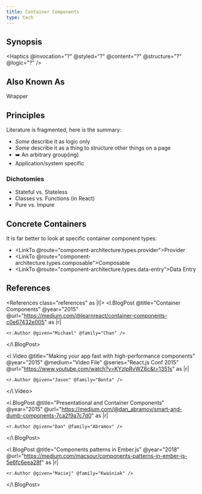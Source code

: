 ```yaml
---
title: Container Components
type: tech
---
```


## Synopsis

<Haptics
  @invocation="?"
  @styled="?"
  @content="?"
  @structure="?"
  @logic="?"
/>

## Also Known As

Wrapper

## Principles

Literature is fragmented, here is the summary:

- _Some_ describe it as logic only
- _Some_ describe it as a thing to structure other things on a page
- ➡️ An arbitrary group(ing)
- Application/system specific

### Dichotomies

- Stateful vs. Stateless
- Classes vs. Functions (in React)
- Pure vs. Impure

## Concrete Containers

It is far better to look at specific container component types:

- <LinkTo @route="component-architecture.types.provider">Provider</LinkTo>
- <LinkTo @route="component-architecture.types.composable">Composable</LinkTo>
- <LinkTo @route="component-architecture.types.data-entry">Data Entry</LinkTo>

## References

<References class="references" as |l|>
  <l.BlogPost
    @title="Container Components"
    @year="2015"
    @url="https://medium.com/@learnreact/container-components-c0e67432e005"
    as |r|
  >
    <r.Author @given="Michael" @family="Chan" />
  </l.BlogPost>

  <l.Video
    @title="Making your app fast with high-performance components"
    @year="2015"
    @medium="Video File"
    @series="React.js Conf 2015"
    @url="https://www.youtube.com/watch?v=KYzlpRvWZ6c&t=1351s"
    as |r|
  >
    <r.Author @given="Jason" @family="Bonta" />
  </l.Video>

  <l.BlogPost
    @title="Presentational and Container Components"
    @year="2015"
    @url="https://medium.com/@dan_abramov/smart-and-dumb-components-7ca2f9a7c7d0"
    as |r|
  >
    <r.Author @given="Dan" @family="Abramov" />
  </l.BlogPost>

  <l.BlogPost
    @title="Components patterns in Ember.js"
    @year="2018"
    @url="https://medium.com/macsour/components-patterns-in-ember-js-5e6fc6eea28f"
    as |r|
  >
    <r.Author @given="Maciej" @family="Kwaśniak" />
  </l.BlogPost>
</References>
